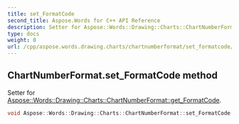 ```yaml
---
title: set_FormatCode
second_title: Aspose.Words for C++ API Reference
description: Setter for Aspose::Words::Drawing::Charts::ChartNumberFormat::get_FormatCode. 
type: docs
weight: 0
url: /cpp/aspose.words.drawing.charts/chartnumberformat/set_formatcode/
---
```

## ChartNumberFormat.set_FormatCode method


Setter for [Aspose::Words::Drawing::Charts::ChartNumberFormat::get_FormatCode](./get_formatcode/).

```cpp
void Aspose::Words::Drawing::Charts::ChartNumberFormat::set_FormatCode(const System::String &value)
```

